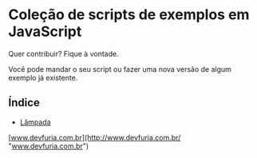 Coleção de scripts de exemplos em JavaScript
===


Quer contribuir? Fique à vontade.

Você pode mandar o seu script ou fazer uma nova versão de algum exemplo já existente.


Índice
---

- [Lâmpada](lampada/)

[www.devfuria.com.br](http://www.devfuria.com.br/ "www.devfuria.com.br")
